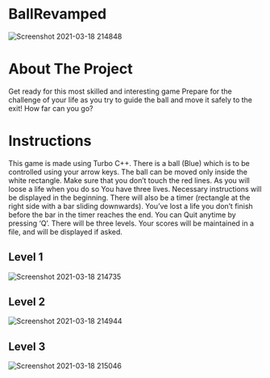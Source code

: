 # BallRevamped
![Screenshot 2021-03-18 214848](https://user-images.githubusercontent.com/74399051/111660059-bbc6a700-8833-11eb-89d1-a4ef1a69e15b.png)

# About The Project
Get ready for this most skilled and interesting game Prepare for the challenge of your life as you try to guide the ball and move it safely to the exit!
How far can you go?

# Instructions

This game is made using Turbo C++.
There is a ball (Blue) which is to be controlled using your arrow keys. The ball can be moved only inside the white rectangle. Make sure that you don’t touch the red lines. As you will loose a life when you do so You have three lives.
Necessary instructions will be displayed in the beginning.
There will also be a timer (rectangle at the right side with a bar sliding downwards). You’ve lost a life you don’t finish before the bar in the timer reaches the end. You can Quit anytime by pressing ‘Q’.
There will be three levels. 
Your scores will be maintained in a file, and will be displayed if asked.


## Level 1
![Screenshot 2021-03-18 214735](https://user-images.githubusercontent.com/74399051/111659894-946fda00-8833-11eb-95d4-3e7fea9c3537.png)

## Level 2
![Screenshot 2021-03-18 214944](https://user-images.githubusercontent.com/74399051/111660247-e4e73780-8833-11eb-9565-94342f673dc7.png)

## Level 3
![Screenshot 2021-03-18 215046](https://user-images.githubusercontent.com/74399051/111660382-06e0ba00-8834-11eb-995e-997b37cb96cf.png)
